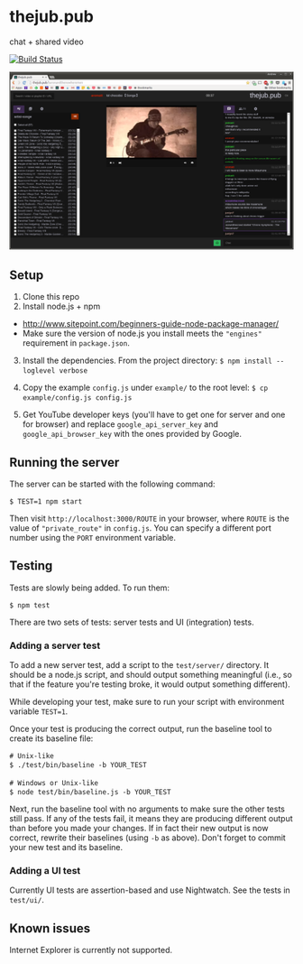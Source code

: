 # thejub.pub
chat + shared video

[![Build Status](https://travis-ci.org/aromatt/thejub.pub.svg)](https://travis-ci.org/aromatt/thejub.pub)

![thejub.pub screenshot](/public/images/thejub.pub.png)

## Setup
1. Clone this repo
2. Install node.js + npm
 * http://www.sitepoint.com/beginners-guide-node-package-manager/
 * Make sure the version of node.js you install meets the `"engines"` requirement in `package.json`.
3. Install the dependencies. From the project directory: `$ npm install --loglevel verbose`
4. Copy the example `config.js` under `example/` to the root level: `$ cp example/config.js config.js`

5. Get YouTube developer keys (you'll have to get one for server and one for browser) and replace `google_api_server_key` and `google_api_browser_key` with the ones provided by Google.

## Running the server
The server can be started with the following command:
```
$ TEST=1 npm start
```
Then visit `http://localhost:3000/ROUTE` in your browser, where `ROUTE` is the value of `"private_route"` in `config.js`. You can specify a different port number using the `PORT` environment variable.

## Testing
Tests are slowly being added. To run them:

```
$ npm test
```
There are two sets of tests: server tests and UI (integration) tests.

### Adding a server test
To add a new server test, add a script to the `test/server/` directory. It should be a node.js script, and should output something meaningful (i.e., so that if the feature you're testing broke, it would output something different).

While developing your test, make sure to run your script with environment variable `TEST=1`.

Once your test is producing the correct output, run the baseline tool to create its baseline file:

```
# Unix-like
$ ./test/bin/baseline -b YOUR_TEST

# Windows or Unix-like
$ node test/bin/baseline.js -b YOUR_TEST
```

Next, run the baseline tool with no arguments to make sure the other tests still pass. If any of the tests fail, it means they are producing different output than before you made your changes. If in fact their new output is now correct, rewrite their baselines (using `-b` as above). Don't forget to commit your new test and its baseline.

### Adding a UI test
Currently UI tests are assertion-based and use Nightwatch. See the tests in `test/ui/`.

## Known issues
Internet Explorer is currently not supported.
